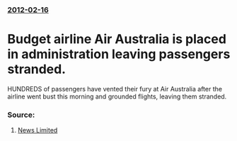 ### [2012-02-16](/news/2012/02/16/index.md)

# Budget airline Air Australia is placed in administration leaving passengers stranded. 

HUNDREDS of passengers have vented their fury at Air Australia after the airline went bust this morning and grounded flights, leaving them stranded.


### Source:

1. [News Limited](http://www.news.com.au/travel/news/budget-airline-air-australia-placed-in-administration/story-e6frfq80-1226273367460?from=public_rss)
